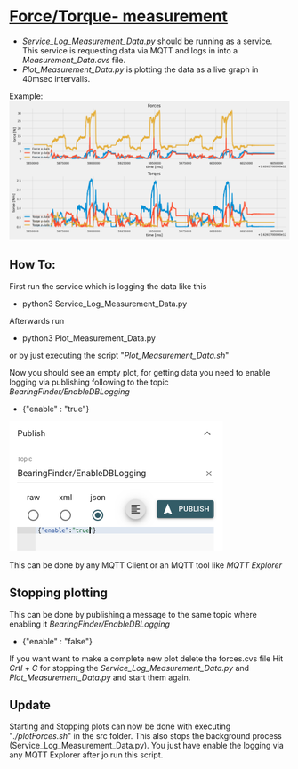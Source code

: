 # <u>Force/Torque- measurement</u>

- <i> Service_Log_Measurement_Data.py </i> should be running as a service. This service is requesting data via MQTT and logs in into a <i>Measurement_Data.cvs</i> file.
- <i> Plot_Measurement_Data.py </i> is plotting the data as a live graph in 40msec intervalls.

Example:
![Test](img/Testlauf_13_7_21.png)

## How To: <br>
First run the service which is logging the data like this
- python3 Service_Log_Measurement_Data.py

Afterwards run

- python3 Plot_Measurement_Data.py

or by just executing the script "<i>Plot_Measurement_Data.sh</i>"

Now you should see an empty plot, for getting data you need to enable logging via publishing following to the topic <i>BearingFinder/EnableDBLogging</i>

- {"enable" : "true"}

![enable](img/enable_logging.png)

This can be done by any MQTT Client or an MQTT tool like <i>MQTT Explorer</i> 

## Stopping plotting

This can be done by publishing a message to the same topic where enabling it <i>BearingFinder/EnableDBLogging</i>


- {"enable" : "false"}

If you want want to make a complete new plot delete the forces.cvs file
Hit <i>Crtl + C</i> for stopping the <i>Service_Log_Measurement_Data.py</i> and <i>Plot_Measurement_Data.py</i> and start them again.

## Update
Starting and Stopping plots can now be done with executing "<i>./plotForces.sh</i>" in the src folder. This also stops the background process (Service_Log_Measurement_Data.py). You just have enable the logging via any MQTT Explorer after jo run this script.